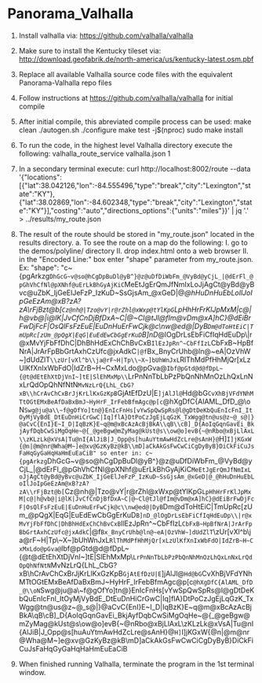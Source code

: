 # Panorama_Valhalla

1. Install valhalla via: https://github.com/valhalla/valhalla

2. Make sure to install the Kentucky tileset via: http://download.geofabrik.de/north-america/us/kentucky-latest.osm.pbf

3. Replace all available Valhalla source code files with the equivalent Panorama-Valhalla repo files

4. Follow instructions at https://github.com/valhalla/valhalla for initial compile

5. After initial compile, this abreviated compile process can be used:
	make clean
	./autogen.sh
	./configure
	make test -j$(nproc)
	sudo make install

6. To run the code, in the highest level Valhalla directory execute the following:
	valhalla_route_service valhalla.json 1

7. In a secondary terminal execute:
	curl http://localhost:8002/route --data '{"locations":[{"lat":38.042126,"lon":-84.555496,"type":"break","city":"Lexington","state":"KY"},{"lat":38.02869,"lon":-84.602348,"type":"break","city":"Lexington","state":"KY"}],"costing":"auto","directions_options":{"units":"miles"}}' | jq '.' > ../results/my_route.json

8. The result of the route should be stored in "my_route.json" located in the results directory.
	a. To see the route on a map do the following:
		I. go to the demos/polyline/ directory
		II. drop index.html onto a web browser
		II. in the "Encoded Line:" box enter "shape" parameter from my_route.json. Ex: "shape": "c~{pgArkzg`DhGcG~v@so@hCgDpBuDl@yB^}@z@uDfDiWbFm_@VyBd@yCjL_|@dErFl_@pGhVhCfNl@pXNhf@uErLkBhGyAjKiC`MeEtJgErQmJfNmIxLoJjAgCt@yBd@yBvc@uZbK_IjGeElJeFzP_IzKuD~SsGjsAm_@xGeD|@_@hHuDnHuEbLoIlJoIpGeEzAm@xB?zA?zA\\rFjBzt@b[`Cz@nh@|Tzo@vY|r@rZhl@xWxp@tYlKpG`LpHhHrFrKlJpMxM|c@|h@vb@|i@lK|JvCfCnDjBfDxA~C|@~Cl@tJl@fIm@vDm@xA]hC}@dEiBrFwDjFcF|OsQlFsFzEuE|EuDnHuErFwCjk@c\\nw@ed@|DyB`Dm@dToHtEiC|TmUpRc[zUm_@pQgX|EqG|EuEdEwCbGgErKuD`B]nD_@lOgDrLsEbFiCfIqHdEuDp\\|r@xMvYjFbFfDhC|DhBhHdExChChBvCxB`IlEzJpRn^~CbFfIzL`CbFxB~HpBfNrA|JrArFpBbGrtAxhCzUfc@jxAdkC`|@f`Bx_BnyCrUhb@ln@~eA|OzVhW~]dUdZlT`\\zUr[vXl^b\\ja@rF~H|Tp\\~X~]bUhWnJxL`RlThMdPfHhMjQr[xLzUlKfXnIxWbFdO|IdZrB~H~CxMxLdo@pGva@`Ibf@pGtd@d@fDpL~{@t@dEtEhXtDjVnI~]tE|SlEhMxMp\\`LrPnNnTbLbPzPbQnNhMnOzLhQxLnNxLrQdOpQhNfNtN`MvNzLrQ{LhL_CbG?xB\\hCrAvChCxBrJjKrLlKxGzKpB`GjAtEfDzU|E`]jAlJl@`Hd@bG`CvXhBjVFdYNhMTtOGtEMxBeAfDaBxBmJ~HyHrF_IrFebBfmAgc@p[c`@hXgDfC{AlAML_DfD_@\\oN`Swg@ju@a\\~f@gOfYo]tn@}EnIcFnHs[vYwSpQwSpRs@l@gDtDeKbQuEnIcFnI_ItOyMjVyBdE_DtEuDnHiCrGwC|Iq]flA}DtPoCzJgEjLqGzK_TxWgg@tn@us@z~@_s@|}@aCvC{EnI}E~I_D|IqBzK}E~q@m@xBcAzAcBjBkA\\qB\\cB]_D{AoIqGqnGavEi_BkjAyfDqbCwSiMgOqHe~@{_@geBgw@mZyMag@kUst@s\\ow@o]evB{~@nRbo@xBjLlAxL\\zKLzLk@xVsA|Tu@nI{AlJiB|J_Opp@s[huAuYtmAwHdZcLre@sAnH}@`H]`I]jKGxW{@n|@m@nr@Wha@M~]e@xv@GzKyBz@kB\\mD]aCkAkGsFwCwCiCgDyByB}DiCkFiCuJsFaHqGyGaHqHaHmEuEaCiB"
		so enter in:
c~{pgArkzg`DhGcG~v@so@hCgDpBuDl@yB^}@z@uDfDiWbFm_@VyBd@yCjL_|@dErFl_@pGhVhCfNl@pXNhf@uErLkBhGyAjKiC`MeEtJgErQmJfNmIxLoJjAgCt@yBd@yBvc@uZbK_IjGeElJeFzP_IzKuD~SsGjsAm_@xGeD|@_@hHuDnHuEbLoIlJoIpGeEzAm@xB?zA?zA\\rFjBzt@b[`Cz@nh@|Tzo@vY|r@rZhl@xWxp@tYlKpG`LpHhHrFrKlJpMxM|c@|h@vb@|i@lK|JvCfCnDjBfDxA~C|@~Cl@tJl@fIm@vDm@xA]hC}@dEiBrFwDjFcF|OsQlFsFzEuE|EuDnHuErFwCjk@c\\nw@ed@|DyB`Dm@dToHtEiC|TmUpRc[zUm_@pQgX|EqG|EuEdEwCbGgErKuD`B]nD_@lOgDrLsEbFiCfIqHdEuDp\\|r@xMvYjFbFfDhC|DhBhHdExChChBvCxB`IlEzJpRn^~CbFfIzL`CbFxB~HpBfNrA|JrArFpBbGrtAxhCzUfc@jxAdkC`|@f`Bx_BnyCrUhb@ln@~eA|OzVhW~]dUdZlT`\\zUr[vXl^b\\ja@rF~H|Tp\\~X~]bUhWnJxL`RlThMdPfHhMjQr[xLzUlKfXnIxWbFdO|IdZrB~H~CxMxLdo@pGva@`Ibf@pGtd@d@fDpL~{@t@dEtEhXtDjVnI~]tE|SlEhMxMp\\`LrPnNnTbLbPzPbQnNhMnOzLhQxLnNxLrQdOpQhNfNtN`MvNzLrQ{LhL_CbG?xB\\hCrAvChCxBrJjKrLlKxGzKpB`GjAtEfDzU|E`]jAlJl@`Hd@bG`CvXhBjVFdYNhMTtOGtEMxBeAfDaBxBmJ~HyHrF_IrFebBfmAgc@p[c`@hXgDfC{AlAML_DfD_@\\oN`Swg@ju@a\\~f@gOfYo]tn@}EnIcFnHs[vYwSpQwSpRs@l@gDtDeKbQuEnIcFnI_ItOyMjVyBdE_DtEuDnHiCrGwC|Iq]flA}DtPoCzJgEjLqGzK_TxWgg@tn@us@z~@_s@|}@aCvC{EnI}E~I_D|IqBzK}E~q@m@xBcAzAcBjBkA\\qB\\cB]_D{AoIqGqnGavEi_BkjAyfDqbCwSiMgOqHe~@{_@geBgw@mZyMag@kUst@s\\ow@o]evB{~@nRbo@xBjLlAxL\\zKLzLk@xVsA|Tu@nI{AlJiB|J_Opp@s[huAuYtmAwHdZcLre@sAnH}@`H]`I]jKGxW{@n|@m@nr@Wha@M~]e@xv@GzKyBz@kB\\mD]aCkAkGsFwCwCiCgDyByB}DiCkFiCuJsFaHqGyGaHqHaHmEuEaCiB

9. When finished running Valhalla, terminate the program in the 1st terminal window.
